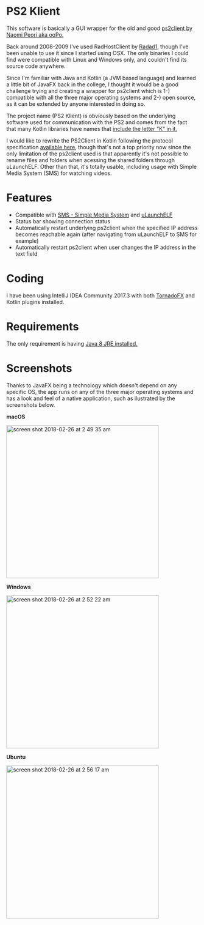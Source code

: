 # **PS2 Klient**

This software is basically a GUI wrapper for the old and good [ps2client by Naomi Peori aka ooPo.](https://github.com/ps2dev/ps2client)

Back around 2008-2009 I've used RadHostClient by [Radad1](http://psx-scene.com/forums/f19/radhostclient-1-8-a-54519/), though I've been unable to use it since I started using OSX. The only binaries I could find were compatible with Linux and Windows only, and couldn't find its source code anywhere.

Since I'm familiar with Java and Kotlin (a JVM based language) and learned a little bit of JavaFX back in the college, I thought it would be a good challenge trying and creating a wrapper for ps2client which is 1-) compatible with all the three major operating systems and 2-) open source, as it can be extended by anyone interested in doing so.

The project name (PS2 Klient) is obviously based on the underlying software used for communication with the PS2 and comes from the fact that many Kotlin libraries have names that [include the letter "K" in it.](https://github.com/mcxiaoke/awesome-kotlin)

I would like to rewrite the PS2Client in Kotlin following the protocol specification [available here](https://github.com/ps2dev/ps2client/blob/master/doc/ps2link-protocol.txt), though that's not a top priority now since the only limitation of the ps2client used is that apparently it's not possible to rename files and folders when acessing the shared folders through uLaunchELF. Other than that, it's totally usable, including usage with Simple Media System (SMS) for watching videos.

# **Features**

- Compatible with [SMS - Simple Media System](http://members.casema.nl/eugene_plotnikov/) and [uLaunchELF](http://psx-scene.com/forums/official-ulaunchelf-forums/)
- Status bar showing connection status
- Automatically restart underlying ps2client when the specified IP address becomes reachable again (after navigating from uLaunchELF to SMS for example)
- Automatically restart ps2client when user changes the IP address in the text field

# **Coding**

I have been using IntelliJ IDEA Community 2017.3 with both [TornadoFX](https://github.com/edvin/tornadofx) and Kotlin plugins installed.

# **Requirements**

The only requirement is having [Java 8 JRE installed.](http://www.oracle.com/technetwork/java/javase/downloads/jre8-downloads-2133155.html)

# **Screenshots**

Thanks to JavaFX being a technology which doesn't depend on any specific OS, the app runs on any of the three major operating systems and has a look and feel of a native application, such as ilustrated by the screenshots below.

**macOS**

<img width="400" alt="screen shot 2018-02-26 at 2 49 35 am" src="https://user-images.githubusercontent.com/11051024/36655397-29ac352c-1aa1-11e8-9e96-ad3d43eccf57.png">

**Windows**

<img width="400" alt="screen shot 2018-02-26 at 2 52 22 am" src="https://user-images.githubusercontent.com/11051024/36655398-29cf39fa-1aa1-11e8-9e5b-391b50b7dada.png">

**Ubuntu**

<img width="400" alt="screen shot 2018-02-26 at 2 56 17 am" src="https://user-images.githubusercontent.com/11051024/36655399-29ed6006-1aa1-11e8-8859-db0f3f97f9c6.png">